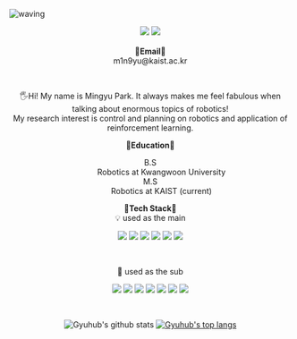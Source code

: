 ![waving](https://capsule-render.vercel.app/api?type=waving&height=300&section=header&text=Welcome%20to%20my%20git!&fontSize=70&animation=fadeIn&fontAlignY=34&desc=github.com/Gyuhub&descAlignY=51&descAlign=75&color=gradient)

<p align="center">
   <a href="https://hits.seeyoufarm.com"><img src="https://hits.seeyoufarm.com/api/count/incr/badge.svg?url=https%3A%2F%2Fgithub.com%2FGyuhub%2Fhit-counter&count_bg=%2379C83D&title_bg=%23555555&icon=&icon_color=%23E7E7E7&title=hits&edge_flat=false"/></a>
   <a href="https://gyuhub.github.io"><img src="https://img.shields.io/badge/Github Pages-222222?style=flat-square&logo=Github Pages&logoColor=white"/></a>
<br><br>
<Strong>📧Email📧</Strong><br>m1n9yu@kaist.ac.kr<br>
</p>
<br>
<p align="center">
    🖐️Hi! My name is Mingyu Park. It always makes me feel fabulous when talking about enormous topics of robotics!<br>
   My research interest is control and planning on robotics and application of reinforcement learning.<br>
</p>

<p align="center">
   <Strong>📖Education📖</Strong><br> 
   <div align="center">
   <dl>
      <dt>B.S</dt>
      <dd>Robotics at Kwangwoon University</dd>
      <dt>M.S</dt>
      <dd>Robotics at KAIST (current)</dd>
   </dl>
   </div>
</p>

<p align="center">
    <Strong>🚀Tech Stack🚀</Strong><br>
    💡 used as the main
</p>

<p align="center" display="inline-block">
  <img src="https://img.shields.io/badge/ROS-22314E?style=for-the-badge&logo=ROS&logoColor=white"> 
  <img src="https://img.shields.io/badge/C++-00599C?style=for-the-badge&logo=C%2B%2B&logoColor=white">
  <img src="https://img.shields.io/badge/C-A8B9CC?style=for-the-badge&logo=C&logoColor=white"> 
  <img src="https://img.shields.io/badge/Python-3776AB?style=for-the-badge&logo=Python&logoColor=white">
  <img src="https://img.shields.io/badge/Linux-FCC624?style=for-the-badge&logo=Linux&logoColor=white">
  <img src="https://img.shields.io/badge/CMake-064F8C?style=for-the-badge&logo=CMake&logoColor=white">
</p><br>

<p align="center">
    🔆 used as the sub<br>
</p>

<p align="center" display="inline-block">
  <img src="https://img.shields.io/badge/Markdown-000000?style=for-the-badge&logo=Markdown&logoColor=white">
  <img src="https://img.shields.io/badge/HTML5-E34F26?style=for-the-badge&logo=HTML5&logoColor=white">
  <img src="https://img.shields.io/badge/Jekyll-CC0000?style=for-the-badge&logo=Jekyll&logoColor=white">
  <img src="https://img.shields.io/badge/LaTeX-008080?style=for-the-badge&logo=LaTeX&logoColor=white">
  <img src="https://img.shields.io/badge/CSS3-1572B6?style=for-the-badge&logo=CSS3&logoColor=white">
  <img src="https://img.shields.io/badge/Octave-0790C0?style=for-the-badge&logo=Octave&logoColor=white">
  <img src="https://img.shields.io/badge/Docker-2496ED?style=for-the-badge&logo=Docker&logoColor=white">
</p><br>

<div align=center>

![Gyuhub's github stats](https://github-readme-stats.vercel.app/api?username=Gyuhub&show_icons=true)
[![Gyuhub's top langs](https://github-readme-stats.vercel.app/api/top-langs/?username=Gyuhub&layout=compact)](https://github.com/anuraghazra/github-readme-stats)
